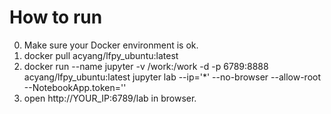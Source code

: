 # How to run

0. Make sure your Docker environment is ok.
1. docker pull acyang/lfpy_ubuntu:latest
2. docker run --name jupyter -v /work:/work -d -p 6789:8888 acyang/lfpy_ubuntu:latest jupyter lab --ip='*' --no-browser --allow-root --NotebookApp.token=''
3. open http://YOUR_IP:6789/lab in browser. 
